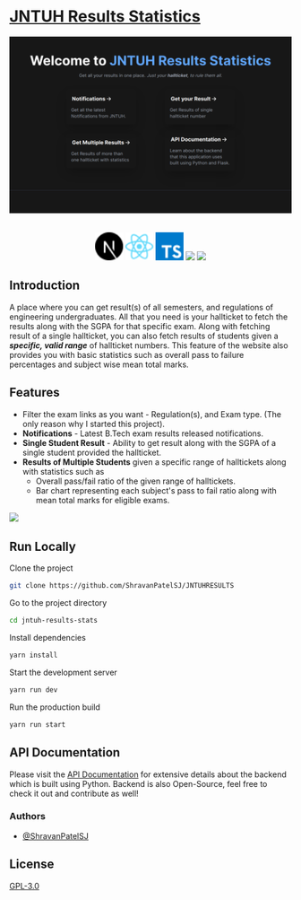 # [ JNTUH Results Statistics ](https://jntuh-results-stats.vercel.app)

<img src="./homepage.png">
<br>
<br>

<p align="center">
<code><img height="50" src="https://raw.githubusercontent.com/Neikan/Neikan/master/img/icons/NextJS.svg"></code>
<code><img height="50" src="https://raw.githubusercontent.com/Neikan/Neikan/master/img/icons/React.svg"></code>
<code><img height="50" src="https://raw.githubusercontent.com/Neikan/Neikan/master/img/icons/Typescript.svg"></code>
<code><img height="50" src="https://avatars.githubusercontent.com/u/67109815?s=200&v=4"></code>
<code><img height="50" src="https://www.chartjs.org/img/chartjs-logo.svg"></code>
</p>

## Introduction

A place where you can get result(s) of all semesters, and regulations of
engineering undergraduates. All that you need is your hallticket to fetch the
results along with the SGPA for that specific exam. Along with fetching result
of a single hallticket, you can also fetch results of students given a
**_specific, valid range_** of hallticket numbers. This feature of the website
also provides you with basic statistics such as overall pass to failure
percentages and subject wise mean total marks.

## Features

- Filter the exam links as you want - Regulation(s), and Exam type. (The only
  reason why I started this project).
- **Notifications** - Latest B.Tech exam results released notifications.
- **Single Student Result** - Ability to get result along with the SGPA of a single student provided the hallticket.
- **Results of Multiple Students** given a specific range of halltickets along with statistics such as
  - Overall pass/fail ratio of the given range of halltickets.
  - Bar chart representing each subject's pass to fail ratio along with mean total marks for eligible exams.

<img src="./multiple-results-stats.jpg">

## Run Locally

Clone the project

```bash
git clone https://github.com/ShravanPatelSJ/JNTUHRESULTS
```

Go to the project directory

```bash
cd jntuh-results-stats
```

Install dependencies

```bash
yarn install
```

Start the development server

```bash
yarn run dev
```

Run the production build

```bash
yarn run start
```

## API Documentation

Please visit the [API
Documentation](https://github.com/ShravanPatelSJ/JNTUHRESULTS) for
extensive details about the backend which is built using Python. Backend is
also Open-Source, feel free to check it out and contribute as well!

### Authors

- [@ShravanPatelSJ](https://www.github.com/ShravanPatelSJ)

## License

[GPL-3.0](./LICENSE)
